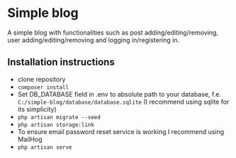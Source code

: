 # Simple blog

A simple blog with functionalities such as post adding/editing/removing, user adding/editing/removing and logging in/registering in.

## Installation instructions
- clone repository
- ```composer install```
- Set DB_DATABASE field in .env to absolute path to your database, f.e. ```C:/simple-blog/database/database.sqlite``` (I recommend using sqlite for its simplicity)
- ```php artisan migrate --seed```
- ```php artisan storage:link```
- To ensure email password reset service is working I recommend using MailHog
- ```php artisan serve```
